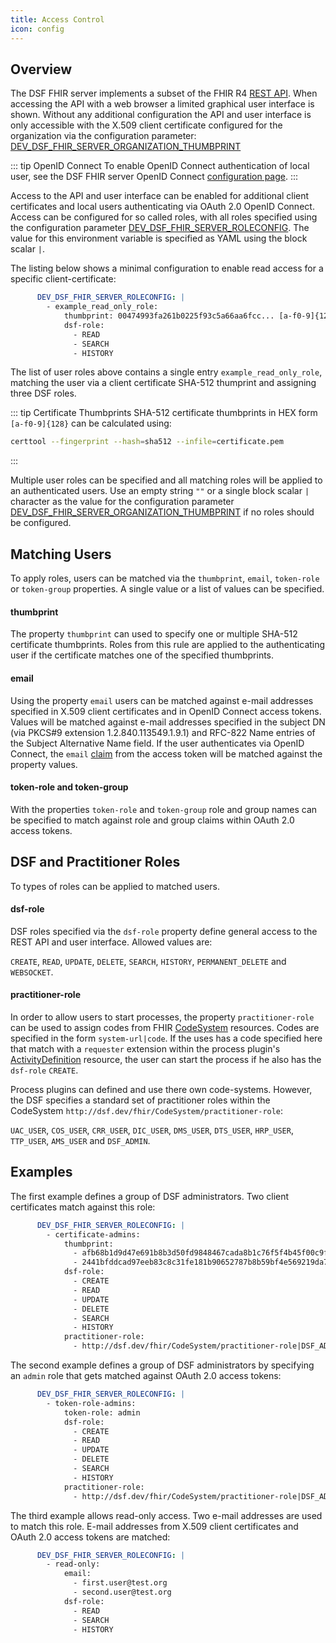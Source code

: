 ```yaml
---
title: Access Control
icon: config
---
```


## Overview

The DSF FHIR server implements a subset of the FHIR R4 [REST API](http://hl7.org/fhir/R4/http.html). When accessing the API with a web browser a limited graphical user interface is shown. Without any additional configuration the API and user interface is only accessible with the X.509 client certificate configured for the organization via the configuration parameter: [DEV_DSF_FHIR_SERVER_ORGANIZATION_THUMBPRINT](configuration#dev-dsf-fhir-server-organization-thumbprint)

::: tip OpenID Connect
To enable OpenID Connect authentication of local user, see the DSF FHIR server OpenID Connect [configuration page](oidc).
:::

Access to the API and user interface can be enabled for additional client certificates and local users authenticating via OAuth 2.0 OpenID Connect. Access can be configured for so called roles, with all roles specified using the configuration parameter [DEV_DSF_FHIR_SERVER_ROLECONFIG](configuration#dev-dsf-fhir-server-roleconfig). The value for this environment variable is specified as YAML using the block scalar `|`.

The listing below shows a minimal configuration to enable read access for a specific client-certificate:

```yaml
      DEV_DSF_FHIR_SERVER_ROLECONFIG: |
        - example_read_only_role:
            thumbprint: 00474993fa261b0225f93c5a66aa6fcc... [a-f0-9]{128}
            dsf-role:
              - READ
              - SEARCH
              - HISTORY
```
The list of user roles above contains a single entry `example_read_only_role`, matching the user via a client certificate SHA-512 thumprint and assigning three DSF roles.

::: tip Certificate Thumbprints
SHA-512 certificate thumbprints in HEX form `[a-f0-9]{128}` can be calculated using:
```sh
certtool --fingerprint --hash=sha512 --infile=certificate.pem
```
:::

Multiple user roles can be specified and all matching roles will be applied to an authenticated users. Use an empty string `""` or a single block scalar `|` character as the value for the configuration parameter [DEV_DSF_FHIR_SERVER_ORGANIZATION_THUMBPRINT](configuration#dev-dsf-fhir-server-organization-thumbprint) if no roles should be configured.

## Matching Users

To apply roles, users can be matched via the `thumbprint`, `email`, `token-role` or `token-group` properties. A single value or a list of values can be specified.

#### thumbprint

The property `thumbprint` can used to specify one or multiple SHA-512 certificate thumbprints. Roles from this rule are applied to the authenticating user if the certificate matches one of the specified thumbprints.

#### email

Using the property `email` users can be matched against e-mail addresses specified in X.509 client certificates and in OpenID Connect access tokens. Values will be matched against e-mail addresses specified in the subject DN (via PKCS#9 extension 1.2.840.113549.1.9.1) and RFC-822 Name entries of the Subject Alternative Name field. If the user authenticates via OpenID Connect, the `email` [claim](https://openid.net/specs/openid-connect-core-1_0.html#StandardClaims) from the access token will be matched against the property values.

#### token-role and token-group

With the properties `token-role` and `token-group` role and group names can be specified to match against role and group claims within OAuth 2.0 access tokens.


## DSF and Practitioner Roles

To types of roles can be applied to matched users. 

#### dsf-role

DSF roles specified via the `dsf-role` property define general access to the REST API and user interface. Allowed values are:

`CREATE`, `READ`, `UPDATE`, `DELETE`, `SEARCH`, `HISTORY`, `PERMANENT_DELETE` and `WEBSOCKET`.

#### practitioner-role

In order to allow users to start processes, the property `practitioner-role` can be used to assign codes from FHIR [CodeSystem](http://hl7.org/fhir/R4/codesystem.html) resources. Codes are specified in the form `system-url|code`.
If the uses has a code specified here that match with a `requester` extension within the process plugin's [ActivityDefinition](http://hl7.org/fhir/R4/activitydefinition.html) resource, the user can start the process if he also has the `dsf-role` `CREATE`.

Process plugins can defined and use there own code-systems. However, the DSF specifies a standard set of practitioner roles within the CodeSystem `http://dsf.dev/fhir/CodeSystem/practitioner-role`:

`UAC_USER`, `COS_USER`, `CRR_USER`, `DIC_USER`, `DMS_USER`, `DTS_USER`, `HRP_USER`, `TTP_USER`, `AMS_USER` and `DSF_ADMIN`.


## Examples

The first example defines a group of DSF administrators. Two client certificates match against this role:

```yaml
      DEV_DSF_FHIR_SERVER_ROLECONFIG: |
        - certificate-admins:
            thumbprint: 
              - afb68b1d9d47e691b8b3d50fd9848467cada8b1c76f5f4b45f00c9f8432d505361a3ee27805f4aa06799d9ac8dace94b3f1942fce44d84866961259b13be825d
              - 2441bfddcad97eeb83c8c31fe181b90652787b8b59bf4e569219da7db4429e389479cb7c4a2f311e34217357d594ecad7d58ccfeef2a9e93c6fcf8d98897d88c
            dsf-role:
              - CREATE
              - READ
              - UPDATE
              - DELETE
              - SEARCH
              - HISTORY
            practitioner-role:
              - http://dsf.dev/fhir/CodeSystem/practitioner-role|DSF_ADMIN

```


The second example defines a group of DSF administrators by specifying an `admin` role that gets matched against OAuth 2.0 access tokens:

```yaml
      DEV_DSF_FHIR_SERVER_ROLECONFIG: |
        - token-role-admins:
            token-role: admin
            dsf-role:
              - CREATE
              - READ
              - UPDATE
              - DELETE
              - SEARCH
              - HISTORY
            practitioner-role:
              - http://dsf.dev/fhir/CodeSystem/practitioner-role|DSF_ADMIN

```


The third example allows read-only access. Two e-mail addresses are used to match this role. E-mail addresses from X.509 client certificates and OAuth 2.0 access tokens are matched:

```yaml
      DEV_DSF_FHIR_SERVER_ROLECONFIG: |
        - read-only:
            email:
              - first.user@test.org
              - second.user@test.org
            dsf-role:
              - READ
              - SEARCH
              - HISTORY
```